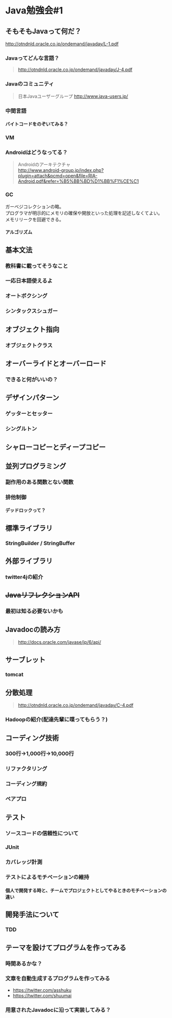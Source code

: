 # Java勉強会#1


## そもそもJavaって何だ？
>
http://otndnld.oracle.co.jp/ondemand/javaday/L-1.pdf


### Javaってどんな言語？
> http://otndnld.oracle.co.jp/ondemand/javaday/J-4.pdf

###  Javaのコミュニティ
> 日本Javaユーザーグループ http://www.java-users.jp/

###  中間言語
#### バイトコードをのぞいてみる？
### VM
### Androidはどうなってる？
> Androidのアーキテクチャ  
> http://www.android-group.jp/index.php?plugin=attach&pcmd=open&file=RIA-Android.pdf&refer=%B5%BB%BD%D1%BB%F1%CE%C1

### GC
ガーベジコレクションの略。  
プログラマが明示的にメモリの確保や開放といった処理を記述しなくてよい。
メモリリークを回避できる。

#### アルゴリズム


## 基本文法
### 教科書に載ってそうなこと
### 一応日本語使えるよ
### オートボクシング
### シンタックスシュガー


## オブジェクト指向
### オブジェクトクラス


## オーバーライドとオーバーロード
### できると何がいいの？


## デザインパターン
### ゲッターとセッター
### シングルトン


## シャローコピーとディープコピー


## 並列プログラミング
### 副作用のある関数とない関数
### 排他制御
#### デッドロックって？


## 標準ライブラリ
### StringBuilder / StringBuffer


## 外部ライブラリ
### twitter4jの紹介


##  <del>JavaリフレクションAPI</del>
### 最初は知る必要ないかも


## Javadocの読み方
> http://docs.oracle.com/javase/jp/6/api/


## サーブレット
### tomcat


## 分散処理
> http://otndnld.oracle.co.jp/ondemand/javaday/C-4.pdf

### Hadoopの紹介(配達先輩に喋ってもらう？)


## コーディング技術
### 300行→1,000行→10,000行
### リファクタリング
### コーディング規約
### ペアプロ


## テスト
### ソースコードの信頼性について
### JUnit
### カバレッジ計測
### テストによるモチベーションの維持
#### 個人で開発する時と、チームでプロジェクトとしてやるときのモチベーションの違い


## 開発手法について
### TDD


## テーマを設けてプログラムを作ってみる
### 時間あるかな？
### 文章を自動生成するプログラムを作ってみる

>
* https://twitter.com/asshuku
* https://twitter.com/shuumai

### 用意されたJavadocに沿って実装してみる？
